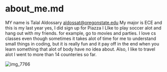 # about_me.md
MY name is Talal Aldossary
aldossat@oregonstate.edu
My major is ECE and this is my last year 
yes, I did sign up for Piazza
I LIke to play soccer alot and hang out with my friends. for example, go to movies and parties. I love cs classes even though sometimes it takes alot of time for me to understand small things in coding, but it is really fun and it pay off in the end when you learn something that alot of body have no idea about. Also, I like to travel alot I went to more than 14 counteries so far.



![img_7766](https://user-images.githubusercontent.com/25196953/30890446-dc1d5278-a2e1-11e7-9fe5-095a166949c6.PNG)
